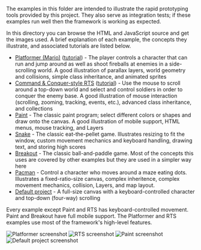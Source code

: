 The examples in this folder are intended to illustrate the rapid prototyping
tools provided by this project. They also serve as integration tests; if these
examples run well then the framework is working as expected.

In this directory you can browse the HTML and JavaScript source and get the
images used. A brief explanation of each example, the concepts they illustrate,
and associated tutorials are listed below.

 - [Platformer (Mario)](https://icecreamyou.github.io/HTML5-Canvas-Game-Boilerplate/examples/mario.html)
   ([tutorial](https://icecreamyou.github.io/HTML5-Canvas-Game-Boilerplate/docs/#!/guide/walkthrough)) -
   The player controls a character that can run and jump around as well as
   shoot fireballs at enemies in a side-scrolling world. A good illustration of
   parallax layers, world geometry and collisions, simple class inheritance,
   and animated sprites
 - [Command & Conquer-style RTS](https://icecreamyou.github.io/HTML5-Canvas-Game-Boilerplate/examples/cnc.html)
   ([tutorial](https://icecreamyou.github.io/HTML5-Canvas-Game-Boilerplate/docs/#!/guide/mouse)) -
   Use the mouse to scroll around a top-down world and select and control
   soldiers in order to conquer the enemy base. A good illustration of mouse
   interaction (scrolling, zooming, tracking, events, etc.), advanced class
   inheritance, and collections
 - [Paint](https://icecreamyou.github.io/HTML5-Canvas-Game-Boilerplate/examples/paint.html) -
   The classic paint program; select different colors or shapes and draw onto
   the canvas. A good illustration of mobile support, HTML menus,
   mouse tracking, and Layers
 - [Snake](https://icecreamyou.github.io/HTML5-Canvas-Game-Boilerplate/examples/snake.html) -
   The classic eat-the-pellet game. Illustrates resizing to fit the window,
   custom movement mechanics and keyboard handling, drawing text, and storing
   high scores
 - [Breakout](https://icecreamyou.github.io/HTML5-Canvas-Game-Boilerplate/examples/breakout.html) -
   The classic ball-and-paddle game. Most of the concepts this uses are covered
   by other examples but they are used in a simpler way here
 - [Pacman](https://icecreamyou.github.io/HTML5-Canvas-Game-Boilerplate/examples/pacman.html) -
   Control a character who moves around a maze eating dots. Illustrates a
   fixed-ratio-size canvas, complex inheritence, complex movement mechanics,
   collision, Layers, and map layout.
 - [Default project](https://icecreamyou.github.io/HTML5-Canvas-Game-Boilerplate/) -
   A full-size canvas with a keyboard-controlled character and top-down
   (four-way) scrolling

Every example except Paint and RTS has keyboard-controlled movement. Paint and
Breakout have full mobile support. The Platformer and RTS examples use most of
the framework's high-level features.

![Platformer screenshot](https://github.com/IceCreamYou/HTML5-Canvas-Game-Boilerplate/raw/gh-pages/guides/walkthrough/screen06.png)
![RTS screenshot](https://github.com/IceCreamYou/HTML5-Canvas-Game-Boilerplate/raw/gh-pages/guides/mouse/screen02.png)
![Paint screenshot](https://github.com/IceCreamYou/HTML5-Canvas-Game-Boilerplate/raw/gh-pages/examples/screenshots/paint.png)
![Default project screenshot](https://github.com/IceCreamYou/HTML5-Canvas-Game-Boilerplate/raw/gh-pages/guides/walkthrough/screen00.png)
